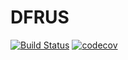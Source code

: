# DFRUS

[![Build Status](https://travis-ci.org/dfint/dfrus-py.svg?branch=develop)](https://travis-ci.org/dfint/dfrus-py) [![codecov](https://codecov.io/gh/dfint/dfrus-py/branch/develop/graph/badge.svg)](https://codecov.io/gh/dfint/dfrus-py)
